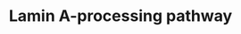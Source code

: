 ---
annotations:
- id: PW:0000003
  parent: signaling pathway
  type: Pathway Ontology
  value: signaling pathway
- id: DOID:4
  type: Disease Ontology
  value: disease
- id: PW:0000013
  parent: disease pathway
  type: Pathway Ontology
  value: disease pathway
- id: DOID:3911
  parent: genetic disease
  type: Disease Ontology
  value: progeria
authors:
- Lorasimons
- DeSl
- Egonw
- Fehrhart
- Laurent
communities:
- RareDiseases
description: All lamins, except lamin C, contain a CaaX tail. This tail is comprised
  of respectively cysteine, two aliphatic amino acids and any amino acid with a COOH-terminal
  (variable). Aliphatic amino acids are nonpolar and hydrophobic and include glycine,
  alanine, valine, leucine and isoleucine. This structure acts as recognition point
  for a sequence of modifications. First the terminal cysteine is farnesylated by
  farnesyl transferase, where a isoprenyl group is added to the cysteine residue -also
  called isoprenylation. This is followed by proteolytic cleavage of the aaX part
  by Zmpste24 and methylation (CH3) of cysteine. Isoprenylation and methylation are
  both necessary for the localization of lamin A and B-type lamins in to the INM.
  Until this point processing of lamin A and type-B lamins is similar. While in type-B
  lamins the isoprenyl group remains attached to the cysteine, lamin A has a second
  cleavage site to cleave off an additional 15 amino acids upstream of the cysteine.
  This cleavage is also done by Zmpste24 and takes place at INM. When these 15 amino
  acids, 18 in total including aaX, are cleaved off mature lamin A is produced (1,2).
  Lamin processing is involved in progeria.
last-edited: 2021-11-30
ndex: 72c63b02-8b6a-11eb-9e72-0ac135e8bacf
organisms:
- Homo sapiens
redirect_from:
- /index.php/Pathway:WP4299
- /instance/WP4299
revision: null
schema-jsonld:
- '@context': https://schema.org/
  '@id': https://wikipathways.github.io/pathways/WP4299.html
  '@type': Dataset
  creator:
    '@type': Organization
    name: WikiPathways
  description: All lamins, except lamin C, contain a CaaX tail. This tail is comprised
    of respectively cysteine, two aliphatic amino acids and any amino acid with a
    COOH-terminal (variable). Aliphatic amino acids are nonpolar and hydrophobic and
    include glycine, alanine, valine, leucine and isoleucine. This structure acts
    as recognition point for a sequence of modifications. First the terminal cysteine
    is farnesylated by farnesyl transferase, where a isoprenyl group is added to the
    cysteine residue -also called isoprenylation. This is followed by proteolytic
    cleavage of the aaX part by Zmpste24 and methylation (CH3) of cysteine. Isoprenylation
    and methylation are both necessary for the localization of lamin A and B-type
    lamins in to the INM. Until this point processing of lamin A and type-B lamins
    is similar. While in type-B lamins the isoprenyl group remains attached to the
    cysteine, lamin A has a second cleavage site to cleave off an additional 15 amino
    acids upstream of the cysteine. This cleavage is also done by Zmpste24 and takes
    place at INM. When these 15 amino acids, 18 in total including aaX, are cleaved
    off mature lamin A is produced (1,2). Lamin processing is involved in progeria.
  keywords:
  - 15 amino acids
  - C
  - CAAX prenyl protease 1 homolog
  - Farnesyl transferase
  - LMNA
  - Mature lamin A
  - Pre-lamin A
  - Progeria syndrome
  - Protein-S-isoprenylcysteine O-methyltransferase
  - ZMPSTE24
  - aaX
  license: CC0
  name: Lamin A-processing pathway
seo: CreativeWork
title: Lamin A-processing pathway
wpid: WP4299
---